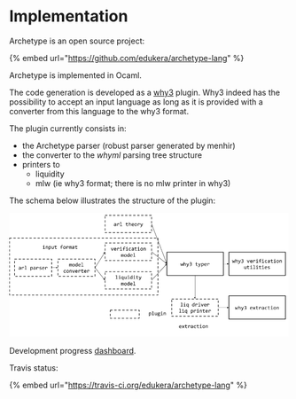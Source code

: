 # Implementation

Archetype is an open source project:

{% embed url="https://github.com/edukera/archetype-lang" %}

Archetype is implemented in Ocaml. 

The code generation is developed as a [why3](http://why3.lri.fr/) plugin. Why3 indeed has the possibility to accept an input language as long as it is provided with a converter from this language to the why3 format.

The plugin currently consists in:

* the Archetype parser \(robust parser generated by menhir\)
* the converter to the _whyml_ parsing tree structure
* printers to
  * liquidity
  * mlw \(ie why3 format; there is no mlw printer in why3\)

The schema below illustrates the structure of the plugin:

![archetype plugin architecture](../.gitbook/assets/archtype_archi.png)

Development progress [dashboard](https://github.com/edukera/archetype-lang/projects).

Travis status:

{% embed url="https://travis-ci.org/edukera/archetype-lang" %}





